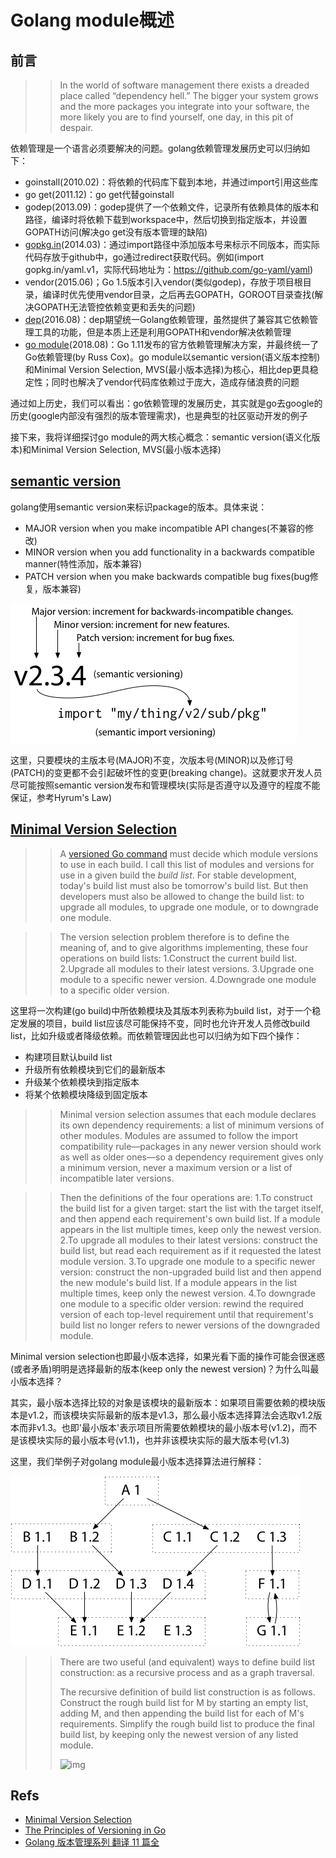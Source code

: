 Golang module概述
================

## 前言

>> In the world of software management there exists a dreaded place called “dependency hell.” The bigger your system grows and the more packages you integrate into your software, the more likely you are to find yourself, one day, in this pit of despair.

依赖管理是一个语言必须要解决的问题。golang依赖管理发展历史可以归纳如下：

* goinstall(2010.02)：将依赖的代码库下载到本地，并通过import引用这些库
* go get(2011.12)：go get代替goinstall
* godep(2013.09)：godep提供了一个依赖文件，记录所有依赖具体的版本和路径，编译时将依赖下载到workspace中，然后切换到指定版本，并设置GOPATH访问(解决go get没有版本管理的缺陷)
* [gopkg.in](https://labix.org/gopkg.in)(2014.03)：通过import路径中添加版本号来标示不同版本，而实际代码存放于github中，go通过redirect获取代码。例如(import gopkg.in/yaml.v1，实际代码地址为：https://github.com/go-yaml/yaml)
* vendor(2015.06)；Go 1.5版本引入vendor(类似godep)，存放于项目根目录，编译时优先使用vendor目录，之后再去GOPATH，GOROOT目录查找(解决GOPATH无法管控依赖变更和丢失的问题)
* [dep](https://github.com/golang/dep)(2016.08)：dep期望统一Golang依赖管理，虽然提供了兼容其它依赖管理工具的功能，但是本质上还是利用GOPATH和vendor解决依赖管理
* [go module](https://research.swtch.com/vgo-principles)(2018.08)：Go 1.11发布的官方依赖管理解决方案，并最终统一了Go依赖管理(by Russ Cox)。go module以semantic version(语义版本控制)和Minimal Version Selection, MVS(最小版本选择)为核心，相比dep更具稳定性；同时也解决了vendor代码库依赖过于庞大，造成存储浪费的问题

通过如上历史，我们可以看出：go依赖管理的发展历史，其实就是go去google的历史(google内部没有强烈的版本管理需求)，也是典型的社区驱动开发的例子

接下来，我将详细探讨go module的两大核心概念：semantic version(语义化版本)和Minimal Version Selection, MVS(最小版本选择)

## [semantic version](https://semver.org/)

golang使用semantic version来标识package的版本。具体来说：

* MAJOR version when you make incompatible API changes(不兼容的修改)
* MINOR version when you add functionality in a backwards compatible manner(特性添加，版本兼容)
* PATCH version when you make backwards compatible bug fixes(bug修复，版本兼容)

![](images/semantic_versioning.png)

这里，只要模块的主版本号(MAJOR)不变，次版本号(MINOR)以及修订号(PATCH)的变更都不会引起破坏性的变更(breaking change)。这就要求开发人员尽可能按照semantic version发布和管理模块(实际是否遵守以及遵守的程度不能保证，参考Hyrum's Law)

## [Minimal Version Selection](https://research.swtch.com/vgo-mvs)

>> A [versioned Go command](https://research.swtch.com/vgo-intro) must decide which module versions to use in each build. I call this list of modules and versions for use in a given build the *build list*. For stable development, today's build list must also be tomorrow's build list. But then developers must also be allowed to change the build list: to upgrade all modules, to upgrade one module, or to downgrade one module.

>> The version selection problem therefore is to define the meaning of, and to give algorithms implementing, these four operations on build lists:
> 1.Construct the current build list.
> 2.Upgrade all modules to their latest versions.
> 3.Upgrade one module to a specific newer version.
> 4.Downgrade one module to a specific older version.

这里将一次构建(go build)中所依赖模块及其版本列表称为build list，对于一个稳定发展的项目，build list应该尽可能保持不变，同时也允许开发人员修改build list，比如升级或者降级依赖。而依赖管理因此也可以归纳为如下四个操作：

* 构建项目默认build list
* 升级所有依赖模块到它们的最新版本
* 升级某个依赖模块到指定版本
* 将某个依赖模块降级到固定版本

>> Minimal version selection assumes that each module declares its own dependency requirements: a list of minimum versions of other modules. Modules are assumed to follow the import compatibility rule—packages in any newer version should work as well as older ones—so a dependency requirement gives only a minimum version, never a maximum version or a list of incompatible later versions.

>> Then the definitions of the four operations are:
> 1.To construct the build list for a given target: start the list with the target itself, and then append each requirement's own build list. If a module appears in the list multiple times, keep only the newest version.
> 2.To upgrade all modules to their latest versions: construct the build list, but read each requirement as if it requested the latest module version.
> 3.To upgrade one module to a specific newer version: construct the non-upgraded build list and then append the new module's build list. If a module appears in the list multiple times, keep only the newest version.
> 4.To downgrade one module to a specific older version: rewind the required version of each top-level requirement until that requirement's build list no longer refers to newer versions of the downgraded module.

Minimal version selection也即最小版本选择，如果光看下面的操作可能会很迷惑(或者矛盾)明明是选择最新的版本(keep only the newest version)？为什么叫最小版本选择？

其实，最小版本选择比较的对象是该模块的最新版本：如果项目需要依赖的模块版本是v1.2，而该模块实际最新的版本是v1.3，那么最小版本选择算法会选取v1.2版本而非v1.3。也即'最小版本'表示项目所需要依赖模块的最小版本号(v1.2)，而不是该模块实际的最小版本号(v1.1)，也并非该模块实际的最大版本号(v1.3)

这里，我们举例子对golang module最小版本选择算法进行解释：

![](images/init_eg.png)

> > There are two useful (and equivalent) ways to define build list construction: as a recursive process and as a graph traversal.
> >
> > The recursive definition of build list construction is as follows. Construct the rough build list for M by starting an empty list, adding M, and then appending the build list for each of M's requirements. Simplify the rough build list to produce the final build list, by keeping only the newest version of any listed module.
> >
> > ![img](https://research.swtch.com/version-select-list.png)

  

## Refs

* [Minimal Version Selection](https://research.swtch.com/vgo-mvs)
* [The Principles of Versioning in Go](https://research.swtch.com/vgo-principles#sat-example)
* [Golang 版本管理系列 翻译 11 篇全](https://github.com/vikyd/note/tree/master/go_and_versioning)

